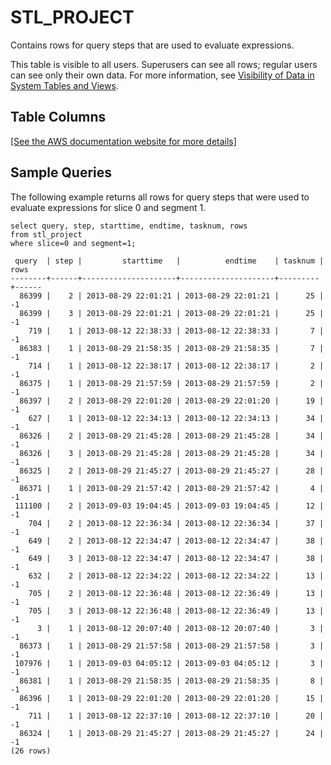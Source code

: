 # STL\_PROJECT<a name="r_STL_PROJECT"></a>

Contains rows for query steps that are used to evaluate expressions\.

This table is visible to all users\. Superusers can see all rows; regular users can see only their own data\. For more information, see [Visibility of Data in System Tables and Views](c_visibility-of-data.md)\.

## Table Columns<a name="r_STL_PROJECT-table-columns"></a>

[\[See the AWS documentation website for more details\]](http://docs.aws.amazon.com/redshift/latest/dg/r_STL_PROJECT.html)

## Sample Queries<a name="r_STL_PROJECT-sample-queries"></a>

The following example returns all rows for query steps that were used to evaluate expressions for slice 0 and segment 1\. 

```
select query, step, starttime, endtime, tasknum, rows
from stl_project
where slice=0 and segment=1;
```

```
 query  | step |         starttime   |          endtime    | tasknum | rows
--------+------+---------------------+---------------------+---------+------
  86399 |    2 | 2013-08-29 22:01:21 | 2013-08-29 22:01:21 |      25 |   -1
  86399 |    3 | 2013-08-29 22:01:21 | 2013-08-29 22:01:21 |      25 |   -1
    719 |    1 | 2013-08-12 22:38:33 | 2013-08-12 22:38:33 |       7 |   -1
  86383 |    1 | 2013-08-29 21:58:35 | 2013-08-29 21:58:35 |       7 |   -1
    714 |    1 | 2013-08-12 22:38:17 | 2013-08-12 22:38:17 |       2 |   -1
  86375 |    1 | 2013-08-29 21:57:59 | 2013-08-29 21:57:59 |       2 |   -1
  86397 |    2 | 2013-08-29 22:01:20 | 2013-08-29 22:01:20 |      19 |   -1
    627 |    1 | 2013-08-12 22:34:13 | 2013-08-12 22:34:13 |      34 |   -1
  86326 |    2 | 2013-08-29 21:45:28 | 2013-08-29 21:45:28 |      34 |   -1
  86326 |    3 | 2013-08-29 21:45:28 | 2013-08-29 21:45:28 |      34 |   -1
  86325 |    2 | 2013-08-29 21:45:27 | 2013-08-29 21:45:27 |      28 |   -1
  86371 |    1 | 2013-08-29 21:57:42 | 2013-08-29 21:57:42 |       4 |   -1
 111100 |    2 | 2013-09-03 19:04:45 | 2013-09-03 19:04:45 |      12 |   -1
    704 |    2 | 2013-08-12 22:36:34 | 2013-08-12 22:36:34 |      37 |   -1
    649 |    2 | 2013-08-12 22:34:47 | 2013-08-12 22:34:47 |      38 |   -1
    649 |    3 | 2013-08-12 22:34:47 | 2013-08-12 22:34:47 |      38 |   -1
    632 |    2 | 2013-08-12 22:34:22 | 2013-08-12 22:34:22 |      13 |   -1
    705 |    2 | 2013-08-12 22:36:48 | 2013-08-12 22:36:49 |      13 |   -1
    705 |    3 | 2013-08-12 22:36:48 | 2013-08-12 22:36:49 |      13 |   -1
      3 |    1 | 2013-08-12 20:07:40 | 2013-08-12 20:07:40 |       3 |   -1
  86373 |    1 | 2013-08-29 21:57:58 | 2013-08-29 21:57:58 |       3 |   -1
 107976 |    1 | 2013-09-03 04:05:12 | 2013-09-03 04:05:12 |       3 |   -1
  86381 |    1 | 2013-08-29 21:58:35 | 2013-08-29 21:58:35 |       8 |   -1
  86396 |    1 | 2013-08-29 22:01:20 | 2013-08-29 22:01:20 |      15 |   -1
    711 |    1 | 2013-08-12 22:37:10 | 2013-08-12 22:37:10 |      20 |   -1
  86324 |    1 | 2013-08-29 21:45:27 | 2013-08-29 21:45:27 |      24 |   -1
(26 rows)
```